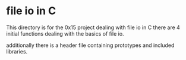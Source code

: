 # file io in C

This directory is for the 0x15 project dealing with file io in C
there are 4 initial functions dealing with the basics of file io.

additionally there is a header file containing prototypes and included libraries.

